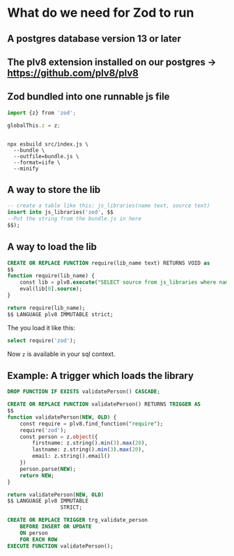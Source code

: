# What do we need for Zod to run

## A postgres database version 13 or later

## The plv8 extension installed on our postgres -> https://github.com/plv8/plv8
## Zod bundled into one runnable js file
```typescript
import {z} from 'zod';

globalThis.z = z;
```

```shell

npx esbuild src/index.js \
  --bundle \
  --outfile=bundle.js \
  --format=iife \
  --minify
```

## A way to store the lib
```sql
-- create a table like this: js_libraries(name text, source text)
insert into js_libraries('zod', $$
--Put the string from the bundle.js in here
$$);
```

## A way to load the lib
```sql
CREATE OR REPLACE FUNCTION require(lib_name text) RETURNS VOID as
$$
function require(lib_name) {
    const lib = plv8.execute("SELECT source from js_libraries where name = $1", [lib_name]);
    eval(lib[0].source);
}

return require(lib_name);
$$ LANGUAGE plv8 IMMUTABLE strict;
```

The you load it like this:

```sql
select require('zod');
```

Now `z` is available in your sql context.

## Example: A trigger which loads the library

```sql
DROP FUNCTION IF EXISTS validatePerson() CASCADE;

CREATE OR REPLACE FUNCTION validatePerson() RETURNS TRIGGER AS
$$
function validatePerson(NEW, OLD) {
    const require = plv8.find_function("require");
    require('zod');
    const person = z.object({
        firstname: z.string().min(3).max(20),
        lastname: z.string().min(3).max(20),
        email: z.string().email()
    })
    person.parse(NEW);
    return NEW;
}

return validatePerson(NEW, OLD)
$$ LANGUAGE plv8 IMMUTABLE
                 STRICT;

CREATE OR REPLACE TRIGGER trg_validate_person
    BEFORE INSERT OR UPDATE
    ON person
    FOR EACH ROW
EXECUTE FUNCTION validatePerson();
```


